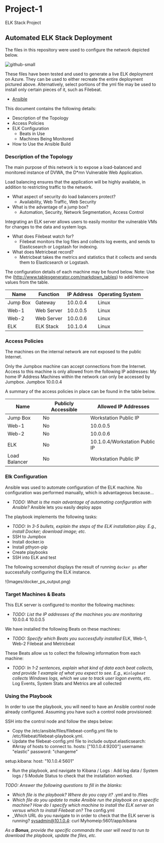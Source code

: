 # Project-1
ELK Stack Project
## Automated ELK Stack Deployment

The files in this repository were used to configure the network depicted below.

![github-small](https://github.com/fpanes/Project-13/blob/main/Diagrams/FrancisPanes_CloudSecurity.png) 

These files have been tested and used to generate a live ELK deployment on Azure. They can be used to either recreate the entire deployment pictured above. Alternatively, select portions of the yml file may be used to install only certain pieces of it, such as Filebeat.

  - [Ansible](https://github.com/fpanes/Project-1/tree/main/Ansible)

This document contains the following details:
- Description of the Topology
- Access Policies
- ELK Configuration
  - Beats in Use
  - Machines Being Monitored
- How to Use the Ansible Build


### Description of the Topology

The main purpose of this network is to expose a load-balanced and monitored instance of DVWA, the D*mn Vulnerable Web Application.

Load balancing ensures that the application will be highly available, in addition to restricting traffic to the network.
- What aspect of security do load balancers protect? 
  - Availability, Web Traffic, Web Security 
- What is the advantage of a jump box? 
  - Automation, Security, Network Segmentation, Access Control


Integrating an ELK server allows users to easily monitor the vulnerable VMs for changes to the data and system logs.
- What does Filebeat watch for? 
  - Filebeat monitors the log files and collects log events, and sends to Elasticsearch or Logstash for indexing.
- What does Metricbeat record? 
  - Metricbeat takes the metrics and statistics that it collects and sends them to Elasticsearch or Logstash.

The configuration details of each machine may be found below.
Note: Use the (http://www.tablesgenerator.com/markdown_tables) to add/remove values from the table.

| Name     | Function | IP Address | Operating System |
|----------|----------|------------|------------------|
| Jump Box | Gateway  | 10.0.0.4   | Linux            |
| Web-1    |Web Server| 10.0.0.5   | Linux            |
| Web-2    |Web Server| 10.0.0.6   | Linux            |
| ELK      |ELK Stack | 10.1.0.4   | Linux            |

### Access Policies

The machines on the internal network are not exposed to the public Internet. 

Only the Jumpbox machine can accept connections from the Internet. Access to this machine is only allowed from the following IP addresses:
My home IP Address
Machines within the network can only be accessed by Jumpbox.
Jumpbox 10.0.0.4

A summary of the access policies in place can be found in the table below.

| Name     | Publicly Accessible | Allowed IP Addresses |
|----------|---------------------|----------------------|
| Jump Box | No                 | Workstation Public IP           |
| Web-1    | No                  | 10.0.0.5             |
| Web-2    | No                  | 10.0.0.6             |
| ELK      | No                 | 10.1.0.4/Workstation Public IP   |
| Load Balancer | No  | Workstation Public IP           |

### Elk Configuration

Ansible was used to automate configuration of the ELK machine. No configuration was performed manually, which is advantageous because...
- _TODO: What is the main advantage of automating configuration with Ansible?_
Ansible lets you easily deploy apps

The playbook implements the following tasks:
- _TODO: In 3-5 bullets, explain the steps of the ELK installation play. E.g., install Docker; download image; etc._
- SSH to Jumpbox
- Install docker.io
- Install pthyon-pip
- Create playbooks
- SSH into ELK and test

The following screenshot displays the result of running `docker ps` after successfully configuring the ELK instance.

!(Images/docker_ps_output.png)

### Target Machines & Beats
This ELK server is configured to monitor the following machines:
- _TODO: List the IP addresses of the machines you are monitoring_
10.0.0.4
10.0.0.5

We have installed the following Beats on these machines:
- _TODO: Specify which Beats you successfully installed_
ELK, Web-1, Web-2 
Filebeat and Metricbeat

These Beats allow us to collect the following information from each machine:
- _TODO: In 1-2 sentences, explain what kind of data each beat collects, and provide 1 example of what you expect to see. E.g., `Winlogbeat` collects Windows logs, which we use to track user logon events, etc._
Log Events, System Stats and Metrics are all collected

### Using the Playbook
In order to use the playbook, you will need to have an Ansible control node already configured. Assuming you have such a control node provisioned: 

SSH into the control node and follow the steps below:
- Copy the /etc/ansible/files/filebeat-config.yml file to /etc/filebeat/filebeat-playbook.yml.
- Update the filebeat-config.yml file to include 
output.elasticsearch:
  #Array of hosts to connect to.
 hosts: ["10.1.0.4:9200"]
  username: "elastic"
  password: "changeme” 

 setup.kibana:
  host: "10.1.0.4:5601"
- Run the playbook, and navigate to Kibana / Logs : Add log data / System logs / 5:Module Status to check that the installation worked.

_TODO: Answer the following questions to fill in the blanks:_
- _Which file is the playbook? Where do you copy it?_ .yml and to /files
- _Which file do you update to make Ansible run the playbook on a specific machine? How do I specify which machine to install the ELK server on versus which to install Filebeat on?_ The config.yml 
- _Which URL do you navigate to in order to check that the ELK server is running?
sysadmin@10.1.0.4: curl Myhomeip:5601/app/kibana

_As a **Bonus**, provide the specific commands the user will need to run to download the playbook, update the files, etc._

